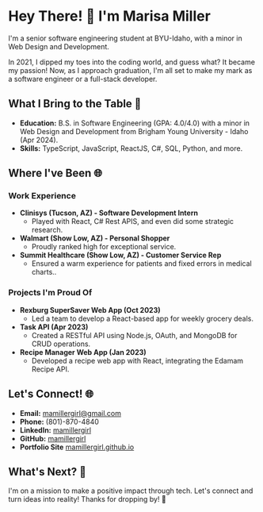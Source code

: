 # Hey There! 👋 I'm Marisa Miller

I'm a senior software engineering student at BYU-Idaho, with a minor in Web Design and Development. 

In 2021, I dipped my toes into the coding world, and guess what? It became my passion! Now, as I approach graduation, I'm all set to make my mark as a software engineer or a full-stack developer.

## What I Bring to the Table 🚀
- **Education:** B.S. in Software Engineering (GPA: 4.0/4.0) with a minor in Web Design and Development from Brigham Young University - Idaho (Apr 2024).
- **Skills:** TypeScript, JavaScript, ReactJS, C#, SQL, Python, and more.

## Where I've Been 🌐
### Work Experience
- **Clinisys (Tucson, AZ) - Software Development Intern**
  - Played with React, C# Rest APIS, and even did some strategic research.
- **Walmart (Show Low, AZ) - Personal Shopper**
  - Proudly ranked high for exceptional service.
- **Summit Healthcare (Show Low, AZ) - Customer Service Rep**
  - Ensured a warm experience for patients and fixed errors in medical charts..

### Projects I'm Proud Of
- **Rexburg SuperSaver Web App (Oct 2023)**
  - Led a team to develop a React-based app for weekly grocery deals.
- **Task API (Apr 2023)**
  - Created a RESTful API using Node.js, OAuth, and MongoDB for CRUD operations.
- **Recipe Manager Web App (Jan 2023)**
  - Developed a recipe web app with React, integrating the Edamam Recipe API.

## Let's Connect! 🌐
- **Email:** mamillergirl@gmail.com
- **Phone:** (801)-870-4840
- **LinkedIn:** [mamillergirl](https://www.linkedin.com/in/mamillergirl/)
- **GitHub:** [mamillergirl](https://github.com/mamillergirl)
- **Portfolio Site** [mamillergirl.github.io](https://mamillergirl.github.io/)

## What's Next? 🚀
I'm on a mission to make a positive impact through tech. Let's connect and turn ideas into reality! Thanks for dropping by! 🌟
